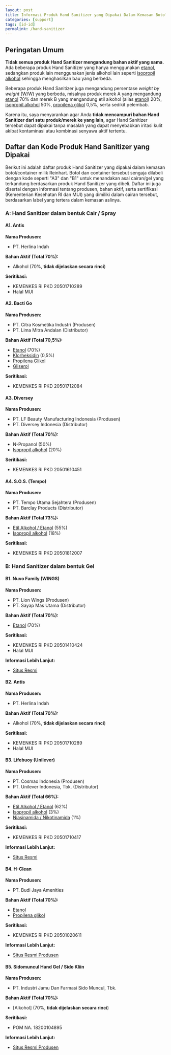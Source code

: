```yaml
---
layout: post
title: Informasi Produk Hand Sanitizer yang Dipakai Dalam Kemasan Botol/Container Kosong dari Reinhart
categories: [support]
tags: [id-id]
permalink: /hand-sanitizer
---
```

## Peringatan Umum
**Tidak semua produk Hand Sanitizer mengandung bahan aktif yang sama.** Ada beberapa produk Hand Sanitizer yang hanya menggunakan [etanol], sedangkan produk lain menggunakan jenis alkohol lain seperti [isopropil alkohol] sehingga menghasilkan bau yang berbeda.

Beberapa produk Hand Sanitizer juga mengandung persentase *weight by weight* (W/W) yang berbeda, misalnya produk merek A yang mengandung [etanol] 70% dan merek B yang mengandung etil alkohol (alias [etanol]) 20%, [isopropil alkohol] 50%, [propilena glikol] 0,5%, serta sedikit pelembab.

Karena itu, saya menyarankan agar Anda **tidak mencampuri bahan Hand Sanitizer dari satu produk/merek ke yang lain,** agar Hand Sanitizer tersebut dapat dipakai tanpa masalah yang dapat menyebabkan iritasi kulit akibat kontaminasi atau kombinasi senyawa aktif tertentu.

## Daftar dan Kode Produk Hand Sanitizer yang Dipakai

Berikut ini adalah daftar produk Hand Sanitizer yang dipakai dalam kemasan botol/container milik Reinhart. Botol dan container tersebut sengaja dilabeli dengan kode seperti "A3" dan "B1" untuk menandakan asal cairan/gel yang terkandung berdasarkan produk Hand Sanitizer yang dibeli. Daftar ini juga disertai dengan informasi tentang produsen, bahan aktif, serta sertifikasi (Kementerian Kesehatan RI dan MUI) yang dimiliki dalam cairan tersebut, berdasarkan label yang tertera dalam kemasan aslinya.

### A: Hand Sanitizer dalam bentuk Cair / Spray
#### A1. Antis
**Nama Produsen:**
- PT. Herlina Indah

**Bahan Aktif (Total 70%):**
- Alkohol (70%, **tidak dijelaskan secara rinci**)

**Seritikasi:**
- KEMENKES RI PKD 20501710289
- Halal MUI

#### A2. Bacti Go
**Nama Produsen:**
- PT. Citra Kosmetika Industri (Produsen)
- PT. Lima Mitra Andalan (Distributor)

**Bahan Aktif (Total 70,5%):**
- [Etanol] (70%)
- [Klorheksidin] (0,5%)
- [Propilena Glikol]
- [Gliserol]

**Seritikasi:**
- KEMENKES RI PKD 20501712084

#### A3. Diversey
**Nama Produsen:**
- PT. LF Beauty Manufacturing Indonesia (Produsen)
- PT. Diversey Indonesia (Distributor)

**Bahan Aktif (Total 70%):**
- N-Propanol (50%)
- [Isopropil alkohol] (20%)

**Seritikasi:**
- KEMENKES RI PKD 20501610451

#### A4. S.O.S. (Tempo)
**Nama Produsen:**
- PT. Tempo Utama Sejahtera (Produsen)
- PT. Barclay Products (Distributor)

**Bahan Aktif (Total 73%):**
- [Etil Alkohol / Etanol] (55%)
- [Isopropil alkohol] (18%)

**Seritikasi:**
- KEMENKES RI PKD 20501812007

### B: Hand Sanitizer dalam bentuk Gel
#### B1. Nuvo Family (WINGS)
**Nama Produsen:**
- PT. Lion Wings (Produsen)
- PT. Sayap Mas Utama (Distributor)

**Bahan Aktif (Total 70%):**
- [Etanol] (70%)

**Seritikasi:**
- KEMENKES RI PKD 20501410424
- Halal MUI

**Informasi Lebih Lanjut:**
- [Situs Resmi](https://nuvofamily.com/)

#### B2. Antis
**Nama Produsen:**
- PT. Herlina Indah

**Bahan Aktif (Total 70%):**
- Alkohol (70%, **tidak dijelaskan secara rinci**)

**Seritikasi:**
- KEMENKES RI PKD 20501710289
- Halal MUI

#### B3. Lifebuoy (Unilever)
**Nama Produsen:**
- PT. Cosmax Indonesia (Produsen)
- PT. Unilever Indonesia, Tbk. (Distributor)

**Bahan Aktif (Total 66%):**
- [Etil Alkohol / Etanol] (62%)
- [Isopropil alkohol] (3%)
- [Niasinamida / Nikotinamida] (1%)

**Seritikasi:**
- KEMENKES RI PKD 20501710417

**Informasi Lebih Lanjut:**
- [Situs Resmi](https://www.lifebuoy.co.id/products/hand-sanitizer.html)

#### B4. H-Clean
**Nama Produsen:**
- PT. Budi Jaya Amenities

**Bahan Aktif (Total 70%):**
- [Etanol]
- [Propilena glikol]

**Seritikasi:**
- KEMENKES RI PKD 20501020611

**Informasi Lebih Lanjut:**
- [Situs Resmi Produsen](http://budi-jaya.com/)

#### B5. Sidomuncul Hand Gel / Sido Kliin
**Nama Produsen:**
- PT. Industri Jamu Dan Farmasi Sido Muncul, Tbk.

**Bahan Aktif (Total 70%):**
- [Alkohol] (70%, **tidak dijelaskan secara rinci**)

**Seritikasi:**
- POM NA. 18200104895

**Informasi Lebih Lanjut:**
- [Situs Resmi Produsen](https://www.sidomuncul.co.id/)


[Etanol]: https://id.wikipedia.org/wiki/Etanol
[Etil Alkohol / Etanol]: https://id.wikipedia.org/wiki/Etanol
[Gliserol]: https://id.wikipedia.org/wiki/Gliserol
[Isopropil alkohol]: https://id.wikipedia.org/wiki/Isopropil_alkohol
[Klorheksidin]: https://id.wikipedia.org/wiki/Klorheksidin
[Niasinamida / Nikotinamida]: https://id.wikipedia.org/wiki/Nikotinamida
[Propilena glikol]: https://id.wikipedia.org/wiki/Propilena_glikol
